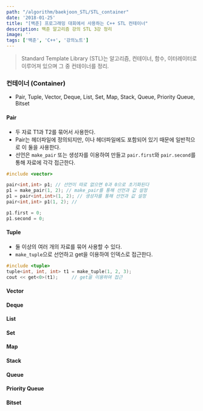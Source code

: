 ```yaml
---
path: "/algorithm/baekjoon_STL/STL_container"
date: '2018-01-25'
title: "[백준] 프로그래밍 대회에서 사용하는 C++ STL 컨테이너"
description: 백준 알고리즘 강의 STL 3강 정리
image: ''
tags: ['백준', 'C++', '강의노트']
---
```

> Standard Template Library (STL)는 알고리즘, 컨테이너, 함수, 이터레이터로 이루어져 있으며 그 중 컨테이너를 정리.

### 컨테이너 (Container)
- Pair, Tuple, Vector, Deque, List, Set, Map, Stack, Queue, Priority Queue, Bitset

#### Pair
- 두 자료 T1과 T2를 묶어서 사용한다.
- Pair는 <utility> 헤더파일에 정의되지만, <algorithm>이나 <vector> 헤더파일에도 포함되어 있기 때문에 일반적으로 이 둘을 사용한다.
- 선언은 `make_pair` 또는 생성자를 이용하여 만들고 `pair.first`와 `pair.second`를 통해 자료에 각각 접근한다.
```c++
#include <vector>

pair<int,int> p1; // 선언이 따로 없으면 0과 0으로 초기화된다
p1 = make_pair(1, 2); // make_pair를 통해 선언과 값 설정
p1 = pair<int,int>(1, 2); // 생성자를 통해 선언과 값 설정
pair<int,int> p1(1, 2); // 

p1.first = 0;
p1.second = 0;
```

#### Tuple
- 둘 이상의 여러 개의 자료를 묶어 사용할 수 있다.
- `make_tuple`으로 선언하고 get을 이용하여 인덱스로 접근한다.
```c++
#include <tuple>
tuple<int, int, int> t1 = make_tuple(1, 2, 3);
cout << get<0>(t1);     // get을 이용하여 접근
```


#### Vector
#### Deque
#### List
#### Set
#### Map
#### Stack
#### Queue
#### Priority Queue
#### Bitset